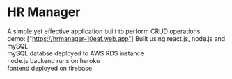 # HR Manager  

A simple yet effective application built to perform CRUD operations   
demo: ["https://hrmanager-10eaf.web.app"]
Built using react.js, node.js and mySQL  
 mySQL databse deployed to AWS RDS instance  
 node.js backend runs on heroku  
 fontend deployed on firebase  
  
